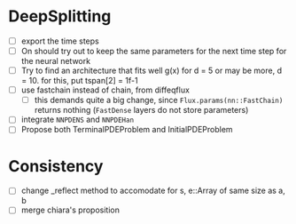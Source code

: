 # DeepSplitting
- [ ] export the time steps
- [ ] On should try out to keep the same parameters for the next time step for the neural network
- [ ] Try to find an architecture that fits well g(x) for d = 5 or may be more, d = 10. for this, put tspan[2] = 1f-1
- [ ] use fastchain instead of chain, from diffeqflux
    - [ ] this demands quite a big change, since `Flux.params(nn::FastChain)` returns nothing (`FastDense` layers do not store parameters)
- [ ] integrate `NNPDENS` and `NNPDEHan`
- [ ] Propose both TerminalPDEProblem and InitialPDEProblem

# Consistency
- [ ] change _reflect method to accomodate for s, e::Array of same size as a, b
- [ ] merge chiara's proposition